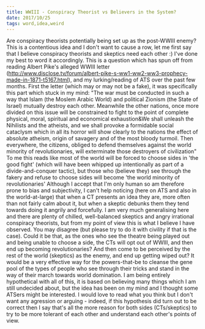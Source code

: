 ```yaml
---
title: WWIII - Conspiracy Theorist vs Believers in the System?
date: 2017/10/25
tags: word,idea,weird
---
```


Are conspiracy theorists potentially being set up as the post-WWIII enemy? This is a contentious idea and I don't want to cause a row, let me first say that I believe conspiracy theorists and skeptics need each other :) I've done my best to word it accordingly. This is a question which has spun off from reading Albert Pike's alleged WWIII letter (http://www.disclose.tv/forum/albert-pike-s-ww1-ww2-ww3-prophecy-made-in-1871-t5167.html), and my lurking/reading of ATS over the past few months. First the letter (which may or may not be a fake), it was specifically this part which stuck in my mind: "The war must be conducted in such a way that Islam (the Moslem Arabic World) and political Zionism (the State of Israel) mutually destroy each other. Meanwhile the other nations, once more divided on this issue will be constrained to fight to the point of complete physical, moral, spiritual and economical exhaustion&We shall unleash the Nihilists and the atheists, and we shall provoke a formidable social cataclysm which in all its horror will show clearly to the nations the effect of absolute atheism, origin of savagery and of the most bloody turmoil. Then everywhere, the citizens, obliged to defend themselves against the world minority of revolutionaries, will exterminate those destroyers of civilization" To me this reads like most of the world will be forced to choose sides in 'the good fight' (which will have been whipped up intentionally as part of a divide-and-conquer tactic), but those who (believe they) see through the fakery and refuse to choose sides will become 'the world minority of revolutionaries' Although I accept that I'm only human so am therefore prone to bias and subjectivity, I can't help noticing (here on ATS and also in the world-at-large) that when a CT presents an idea they are, more often than not fairly calm about it, but when a skeptic debunks them they tend towards doing it angrily and forcefully. I am very much generalising here and there are plenty of chilled, well-balanced skeptics and angry irrational conspiracy theorists, but from my point of view this is what I believe I have observed. You may disagree (but please try to do it with civility if that is the case). Could it be that, as the ones who see the theatre being played out and being unable to choose a side, the CTs will opt out of WWIII, and then end up becoming revolutionaries? And then come to be perceived by the rest of the world (skeptics) as the enemy, and end up getting wiped out? It would be a very effective way for the powers-that-be to cleanse the gene pool of the types of people who see through their tricks and stand in the way of their march towards world domination. I am being entirely hypothetical with all of this, it is based on believing many things which I am still undecided about, but the idea has been on my mind and I thought some ATSers might be interested. I would love to read what you think but I don't want any agression or arguing - indeed, if this hypothesis did turn out to be correct then I say that's all the more reason for both sides (CTs/skeptics) to try to be more tolerant of each other and understand each other's points of view.
